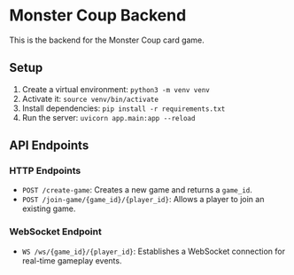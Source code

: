 # Monster Coup Backend

This is the backend for the Monster Coup card game.

## Setup

1.  Create a virtual environment: `python3 -m venv venv`
2.  Activate it: `source venv/bin/activate`
3.  Install dependencies: `pip install -r requirements.txt`
4.  Run the server: `uvicorn app.main:app --reload`

## API Endpoints

### HTTP Endpoints

-   `POST /create-game`: Creates a new game and returns a `game_id`.
-   `POST /join-game/{game_id}/{player_id}`: Allows a player to join an existing game.

### WebSocket Endpoint

-   `WS /ws/{game_id}/{player_id}`: Establishes a WebSocket connection for real-time gameplay events.
